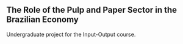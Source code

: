 ## The Role of the Pulp and Paper Sector in the Brazilian Economy
Undergraduate project for the Input-Output course.


